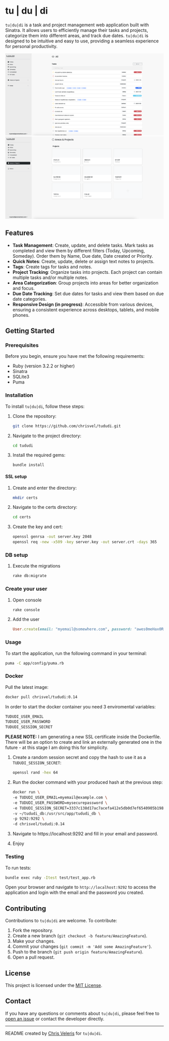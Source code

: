 # tu | du | di

`tu|du|di` is a task and project management web application built with Sinatra. It allows users to efficiently manage their tasks and projects, categorize them into different areas, and track due dates. `tu|du|di` is designed to be intuitive and easy to use, providing a seamless experience for personal productivity.

![image](screenshots/tasks.png)
![image](screenshots/projects.png)

## Features

- **Task Management**: Create, update, and delete tasks. Mark tasks as completed and view them by different filters (Today, Upcoming, Someday). Order them by Name, Due date, Date created or Priority.
- **Quick Notes**: Create, update, delete or assign text notes to projects.
- **Tags**: Create tags for tasks and notes. 
- **Project Tracking**: Organize tasks into projects. Each project can contain multiple tasks and/or multiple notes.
- **Area Categorization**: Group projects into areas for better organization and focus.
- **Due Date Tracking**: Set due dates for tasks and view them based on due date categories.
- **Responsive Design (in progress)**: Accessible from various devices, ensuring a consistent experience across desktops, tablets, and mobile phones.

## Getting Started

### Prerequisites

Before you begin, ensure you have met the following requirements:
- Ruby (version 3.2.2 or higher)
- Sinatra
- SQLite3
- Puma

### Installation

To install `tu|du|di`, follow these steps:

1. Clone the repository:
   ```bash
   git clone https://github.com/chrisvel/tududi.git
   ```
2. Navigate to the project directory:
   ```bash
   cd tududi
   ```
3. Install the required gems:
   ```bash
   bundle install
   ```

#### SSL setup

1. Create and enter the directory:
   ```bash
   mkdir certs
   ```

2. Navigate to the certs directory:
   ```bash
   cd certs
   ```

2. Create the key and cert:
   ```bash
   openssl genrsa -out server.key 2048
   openssl req -new -x509 -key server.key -out server.crt -days 365
   ```

### DB setup
1. Execute the migrations

    ```bash 
    rake db:migrate 
    ```

### Create your user
1. Open console
   ```bash
   rake console
   ```

2. Add the user
   ```ruby
   User.create(email: "myemail@somewhere.com", password: "awes0meHax0Rp4ssword")
   ```

### Usage

To start the application, run the following command in your terminal:

```bash
puma -C app/config/puma.rb
```

### Docker 

Pull the latest image:

```bash
docker pull chrisvel/tududi:0.14
```

In order to start the docker container you need 3 enviromental variables:

```bash
TUDUDI_USER_EMAIL
TUDUDI_USER_PASSWORD
TUDUDI_SESSION_SECRET
```

**PLEASE NOTE:** I am generating a new SSL certificate inside the Dockerfile. There will be an option to create and link an externally generated one in the future - at this stage I am doing this for simplicity.

1. Create a random session secret and copy the hash to use it as a `TUDUDI_SESSION_SECRET`:
    ```bash
    openssl rand -hex 64
    ```

2. Run the docker command with your produced hash at the previous step:
    ```bash
    docker run \
    -e TUDUDI_USER_EMAIL=myemail@example.com \
    -e TUDUDI_USER_PASSWORD=mysecurepassword \
    -e TUDUDI_SESSION_SECRET=3337c138d17ac7acefa412e5db0d7ef6540905b198cc28c5bf0d11e48807a71bdfe48d82ed0a0a6eb667c937cbdd1db3e1e6073b3148bff37f73cc6398a39671 \
    -v ~/tududi_db:/usr/src/app/tududi_db \
    -p 9292:9292 \
    -d chrisvel/tududi:0.14
    ```

3. Navigate to https://localhost:9292 and fill in your email and password.
4. Enjoy

### Testing 

To run tests:

```bash 
bundle exec ruby -Itest test/test_app.rb
```

Open your browser and navigate to `http://localhost:9292` to access the application and login with the email and the password you created.

## Contributing

Contributions to `tu|du|di` are welcome. To contribute:

1. Fork the repository.
2. Create a new branch (`git checkout -b feature/AmazingFeature`).
3. Make your changes.
4. Commit your changes (`git commit -m 'Add some AmazingFeature'`).
5. Push to the branch (`git push origin feature/AmazingFeature`).
6. Open a pull request.

## License

This project is licensed under the [MIT License](LICENSE).

## Contact

If you have any questions or comments about `tu|du|di`, please feel free to [open an issue](https://github.com/chrisvel/tududi/issues) or contact the developer directly.

---

README created by [Chris Veleris](https://github.com/chrisvel) for `tu|du|di`.
